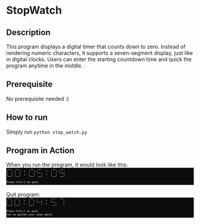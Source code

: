 # StopWatch

## Description
This program displays a digital timer that counts down to zero. Instead of rendering numeric characters, it supports a seven-segment display, just like in digital clocks. Users can enter the starting countdown time and quick the program anytime in the middle.

## Prerequisite
No prerequisite needed :)

## How to run
Simply run ```python stop_watch.py```

## Program in Action
When you run the program, it would look like this:
![](screenshots/program_in_action.PNG)

Quit program:
![](screenshots/quit_program.PNG)
